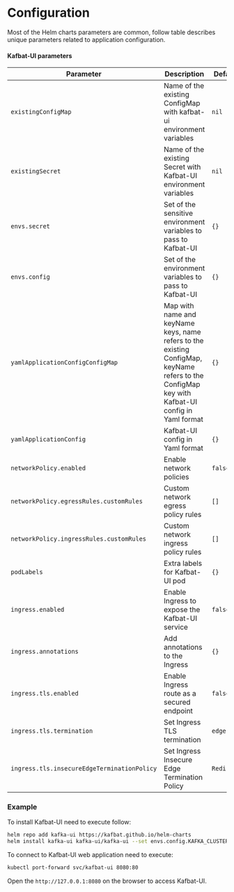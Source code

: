 # Configuration

Most of the Helm charts parameters are common, follow table describes unique parameters related to application configuration.

#### Kafbat-UI parameters

| Parameter                                   | Description                                                                                                                                     | Default     |
| ------------------------------------------- |-------------------------------------------------------------------------------------------------------------------------------------------------| ----------- |
| `existingConfigMap`                         | Name of the existing ConfigMap with kafbat-ui environment variables                                                                             | `nil`       |
| `existingSecret`                            | Name of the existing Secret with Kafbat-UI environment variables                                                                                | `nil`       |
| `envs.secret`                               | Set of the sensitive environment variables to pass to Kafbat-UI                                                                                 | `{}`        |
| `envs.config`                               | Set of the environment variables to pass to Kafbat-UI                                                                                           | `{}`        |
| `yamlApplicationConfigConfigMap`            | Map with name and keyName keys, name refers to the existing ConfigMap, keyName refers to the ConfigMap key with Kafbat-UI config in Yaml format | `{}`        |
| `yamlApplicationConfig`                     | Kafbat-UI config in Yaml format                                                                                                                 | `{}`        |
| `networkPolicy.enabled`                     | Enable network policies                                                                                                                        	| `false`     |
| `networkPolicy.egressRules.customRules`     | Custom network egress policy rules                                                                                                             	| `[]`        |
| `networkPolicy.ingressRules.customRules`    | Custom network ingress policy rules                                                                                                            	| `[]`        |
| `podLabels`                             	  | Extra labels for Kafbat-UI pod                                                                                                                  | `{}`        |
| `ingress.enabled`                           | Enable Ingress to expose the Kafbat-UI service                                                                                          		| `false`     |
| `ingress.annotations`                       | Add annotations to the Ingress                                                                                                         			| `{}`        |
| `ingress.tls.enabled`                       | Enable Ingress route as a secured endpoint                                                                                                   	| `false`     |
| `ingress.tls.termination`                   | Set Ingress TLS termination                                                                                                            			| `edge`      |
| `ingress.tls.insecureEdgeTerminationPolicy` | Set Ingress Insecure Edge Termination Policy                                                                                           			| `Redirect`  |

### Example

To install Kafbat-UI need to execute follow:

```bash
helm repo add kafka-ui https://kafbat.github.io/helm-charts
helm install kafka-ui kafka-ui/kafka-ui --set envs.config.KAFKA_CLUSTERS_0_NAME=local --set envs.config.KAFKA_CLUSTERS_0_BOOTSTRAPSERVERS=kafka:9092
```

To connect to Kafbat-UI web application need to execute:

```bash
kubectl port-forward svc/kafbat-ui 8080:80
```

Open the `http://127.0.0.1:8080` on the browser to access Kafbat-UI.
